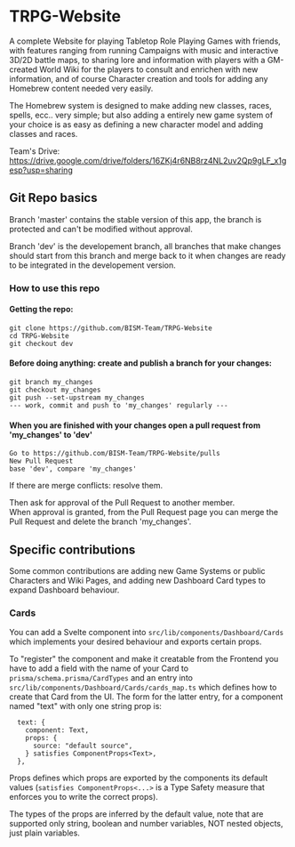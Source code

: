 # TRPG-Website

A complete Website for playing Tabletop Role Playing Games with friends, with features ranging from running Campaigns with music and interactive 3D/2D battle maps, to sharing lore and information with players with a GM-created World Wiki for the players to consult and enrichen with new information, and of course Character creation and tools for adding any Homebrew content needed very easily.

The Homebrew system is designed to make adding new classes, races, spells, ecc.. very simple; but also adding a entirely new game system of your choice is as easy as defining a new character model and adding classes and races.

Team's Drive: https://drive.google.com/drive/folders/16ZKj4r6NB8rz4NL2uv2Qp9gLF_x1gesp?usp=sharing

## Git Repo basics

Branch 'master' contains the stable version of this app, the branch is protected and can't be modified without approval.

Branch 'dev' is the developement branch, all branches that make changes should start from this branch and merge back to it when changes are ready to be integrated in the developement version.

### How to use this repo

#### Getting the repo:

```
git clone https://github.com/BISM-Team/TRPG-Website
cd TRPG-Website
git checkout dev
```

#### Before doing anything: create and publish a branch for your changes:

```
git branch my_changes
git checkout my_changes
git push --set-upstream my_changes
--- work, commit and push to 'my_changes' regularly ---
```

#### When you are finished with your changes open a pull request from 'my_changes' to 'dev'

```
Go to https://github.com/BISM-Team/TRPG-Website/pulls
New Pull Request
base 'dev', compare 'my_changes'
```

If there are merge conflicts: resolve them.

Then ask for approval of the Pull Request to another member.  
When approval is granted, from the Pull Request page you can merge the Pull Request and delete the branch 'my_changes'.

## Specific contributions

Some common contributions are adding new Game Systems or public Characters and Wiki Pages, and adding new Dashboard Card types to expand Dashboard behaviour.

### Cards

You can add a Svelte component into `src/lib/components/Dashboard/Cards` which implements your desired behaviour and exports certain props.

To "register" the component and make it creatable from the Frontend you have to add a field with the name of your Card to `prisma/schema.prisma/CardTypes` and an entry into `src/lib/components/Dashboard/Cards/cards_map.ts` which defines how to create that Card from the UI.
The form for the latter entry, for a component named "text" with only one string prop is:

```
  text: {
    component: Text,
    props: {
      source: "default source",
    } satisfies ComponentProps<Text>,
  },
```

Props defines which props are exported by the components its default values (`satisfies ComponentProps<...>` is a Type Safety measure that enforces you to write the correct props).

The types of the props are inferred by the default value, note that are supported only string, boolean and number variables, NOT nested objects, just plain variables.
